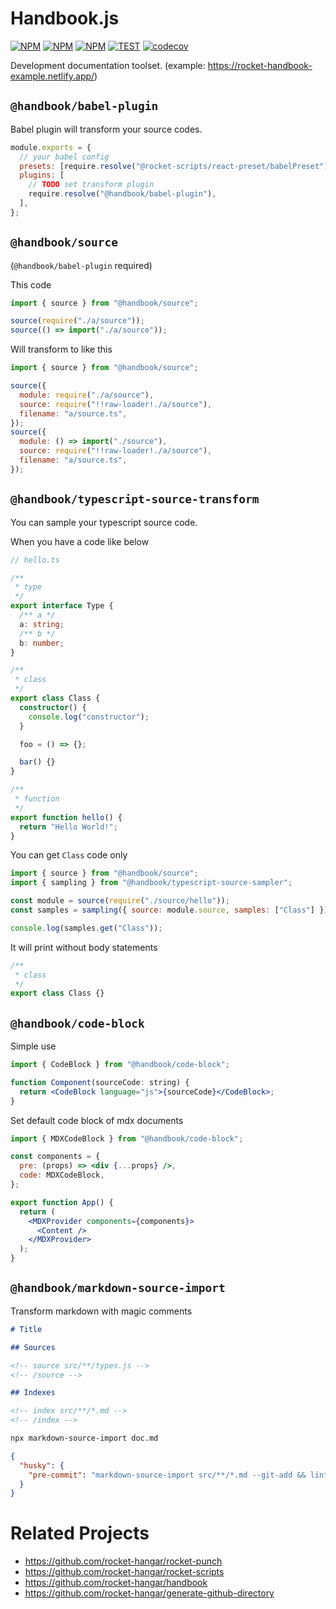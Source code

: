 # Handbook.js

[![NPM](https://img.shields.io/npm/v/@handbook/babel-plugin.svg)](https://www.npmjs.com/package/@handbook/babel-plugin)
[![NPM](https://img.shields.io/npm/v/@handbook/source.svg)](https://www.npmjs.com/package/@handbook/source)
[![NPM](https://img.shields.io/npm/v/@handbook/typescript-source-sampler.svg)](https://www.npmjs.com/package/@handbook/typescript-source-sampler)
[![TEST](https://github.com/rocket-hangar/handbook/workflows/Test/badge.svg)](https://github.com/rocket-hangar/handbook/actions?query=workflow%3ATest)
[![codecov](https://codecov.io/gh/rocket-hangar/handbook/branch/master/graph/badge.svg)](https://codecov.io/gh/rocket-hangar/handbook)

Development documentation toolset. (example: <https://rocket-handbook-example.netlify.app/>)

## `@handbook/babel-plugin`

Babel plugin will transform your source codes.

```js
module.exports = {
  // your babel config
  presets: [require.resolve("@rocket-scripts/react-preset/babelPreset")],
  plugins: [
    // TODO set transform plugin
    require.resolve("@handbook/babel-plugin"),
  ],
};
```

## `@handbook/source`

(`@handbook/babel-plugin` required)

This code

```js
import { source } from "@handbook/source";

source(require("./a/source"));
source(() => import("./a/source"));
```

Will transform to like this

```js
import { source } from "@handbook/source";

source({
  module: require("./a/source"),
  source: require("!!raw-loader!./a/source"),
  filename: "a/source.ts",
});
source({
  module: () => import("./source"),
  source: require("!!raw-loader!./a/source"),
  filename: "a/source.ts",
});
```

## `@handbook/typescript-source-transform`

You can sample your typescript source code.

When you have a code like below

```ts
// hello.ts

/**
 * type
 */
export interface Type {
  /** a */
  a: string;
  /** b */
  b: number;
}

/**
 * class
 */
export class Class {
  constructor() {
    console.log("constructor");
  }

  foo = () => {};

  bar() {}
}

/**
 * function
 */
export function hello() {
  return "Hello World!";
}
```

You can get `Class` code only

```js
import { source } from "@handbook/source";
import { sampling } from "@handbook/typescript-source-sampler";

const module = source(require("./source/hello"));
const samples = sampling({ source: module.source, samples: ["Class"] });

console.log(samples.get("Class"));
```

It will print without body statements

```ts
/**
 * class
 */
export class Class {}
```

## `@handbook/code-block`

Simple use

```jsx
import { CodeBlock } from "@handbook/code-block";

function Component(sourceCode: string) {
  return <CodeBlock language="js">{sourceCode}</CodeBlock>;
}
```

Set default code block of mdx documents

```jsx
import { MDXCodeBlock } from "@handbook/code-block";

const components = {
  pre: (props) => <div {...props} />,
  code: MDXCodeBlock,
};

export function App() {
  return (
    <MDXProvider components={components}>
      <Content />
    </MDXProvider>
  );
}
```

## `@handbook/markdown-source-import`

Transform markdown with magic comments

```md
# Title

## Sources

<!-- source src/**/types.js -->
<!-- /source -->

## Indexes

<!-- index src/**/*.md -->
<!-- /index -->
```

```sh
npx markdown-source-import doc.md
```

```json
{
  "husky": {
    "pre-commit": "markdown-source-import src/**/*.md --git-add && lint-staged"
  }
}
```

# Related Projects

- <https://github.com/rocket-hangar/rocket-punch>
- <https://github.com/rocket-hangar/rocket-scripts>
- <https://github.com/rocket-hangar/handbook>
- <https://github.com/rocket-hangar/generate-github-directory>
